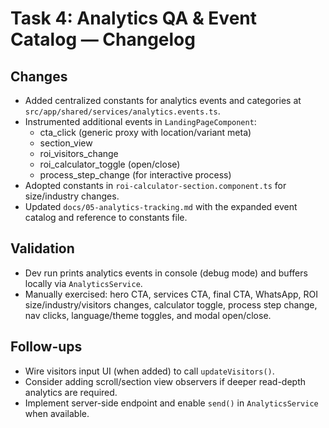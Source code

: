 # Task 4: Analytics QA & Event Catalog — Changelog

## Changes

- Added centralized constants for analytics events and categories at `src/app/shared/services/analytics.events.ts`.
- Instrumented additional events in `LandingPageComponent`:
  - cta_click (generic proxy with location/variant meta)
  - section_view
  - roi_visitors_change
  - roi_calculator_toggle (open/close)
  - process_step_change (for interactive process)
- Adopted constants in `roi-calculator-section.component.ts` for size/industry changes.
- Updated `docs/05-analytics-tracking.md` with the expanded event catalog and reference to constants file.

## Validation

- Dev run prints analytics events in console (debug mode) and buffers locally via `AnalyticsService`.
- Manually exercised: hero CTA, services CTA, final CTA, WhatsApp, ROI size/industry/visitors changes, calculator toggle, process step change, nav clicks, language/theme toggles, and modal open/close.

## Follow-ups

- Wire visitors input UI (when added) to call `updateVisitors()`.
- Consider adding scroll/section view observers if deeper read-depth analytics are required.
- Implement server-side endpoint and enable `send()` in `AnalyticsService` when available.

